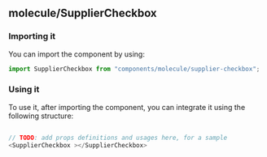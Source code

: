 ## molecule/SupplierCheckbox

<!-- TODO: add a description here! -->

### Importing it

You can import the component by using:

```js
import SupplierCheckbox from "components/molecule/supplier-checkbox";
```

### Using it

To use it, after importing the component, you can integrate it using the following structure:

```js

// TODO: add props definitions and usages here, for a sample
<SupplierCheckbox ></SupplierCheckbox>

```